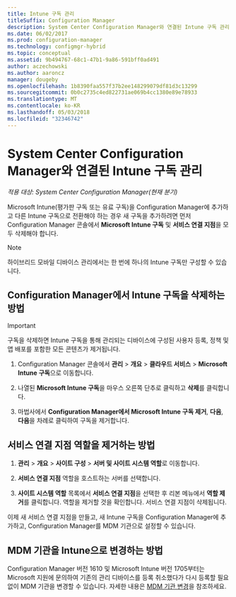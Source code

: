 ```yaml
---
title: Intune 구독 관리
titleSuffix: Configuration Manager
description: System Center Configuration Manager와 연결된 Intune 구독 관리
ms.date: 06/02/2017
ms.prod: configuration-manager
ms.technology: configmgr-hybrid
ms.topic: conceptual
ms.assetid: 9b494767-68c1-47b1-9a86-591bff0ad491
author: aczechowski
ms.author: aaroncz
manager: dougeby
ms.openlocfilehash: 1b8390faa557f37b2ee148299079df81d3c13299
ms.sourcegitcommit: 0b0c2735c4ed822731ae069b4cc1380e89e78933
ms.translationtype: MT
ms.contentlocale: ko-KR
ms.lasthandoff: 05/03/2018
ms.locfileid: "32346742"
---
```

# <a name="manage-an-intune-subscription-associated-with-system-center-configuration-manager"></a>System Center Configuration Manager와 연결된 Intune 구독 관리

*적용 대상: System Center Configuration Manager(현재 분기)*

Microsoft Intune(평가판 구독 또는 유료 구독)을 Configuration Manager에 추가하고 다른 Intune 구독으로 전환해야 하는 경우 새 구독을 추가하려면 먼저 Configuration Manager 콘솔에서 **Microsoft Intune 구독** 및 **서비스 연결 지점**을 모두 삭제해야 합니다.

> [!NOTE]
> 하이브리드 모바일 디바이스 관리에서는 한 번에 하나의 Intune 구독만 구성할 수 있습니다.

## <a name="how-to-delete-an-intune-subscription-from-configuration-manager"></a>Configuration Manager에서 Intune 구독을 삭제하는 방법

> [!IMPORTANT]
>  구독을 삭제하면 Intune 구독을 통해 관리되는 디바이스에 구성된 사용자 등록, 정책 및 앱 배포를 포함한 모든 콘텐츠가 제거됩니다.

1.  Configuration Manager 콘솔에서 **관리** > **개요** > **클라우드 서비스** > **Microsoft Intune 구독**으로 이동합니다.

2.  나열된 **Microsoft Intune 구독**을 마우스 오른쪽 단추로 클릭하고 **삭제**를 클릭합니다.

3.   마법사에서 **Configuration Manager에서 Microsoft Intune 구독 제거**, **다음**, **다음**을 차례로 클릭하여 구독을 제거합니다.


## <a name="how-to-remove-the-service-connection-point-role"></a>서비스 연결 지점 역할을 제거하는 방법

1.  **관리** > **개요** > **사이트 구성** > **서버 및 사이트 시스템 역할**로 이동합니다.

2.  **서비스 연결 지점** 역할을 호스트하는 서버를 선택합니다.

3.  **사이트 시스템 역할** 목록에서 **서비스 연결 지점**을 선택한 후 리본 메뉴에서 **역할 제거**를 클릭합니다. 역할을 제거할 것을 확인합니다. 서비스 연결 지점이 삭제됩니다.

이제 새 서비스 연결 지점을 만들고, 새 Intune 구독을 Configuration Manager에 추가하고, Configuration Manager를 MDM 기관으로 설정할 수 있습니다.

## <a name="how-to-change-mdm-authority-to-intune"></a>MDM 기관을 Intune으로 변경하는 방법
Configuration Manager 버전 1610 및 Microsoft Intune 버전 1705부터는 Microsoft 지원에 문의하여 기존의 관리 디바이스를 등록 취소했다가 다시 등록할 필요 없이 MDM 기관을 변경할 수 있습니다. 자세한 내용은 [MDM 기관 변경](/sccm/mdm/deploy-use/change-mdm-authority)을 참조하세요.
